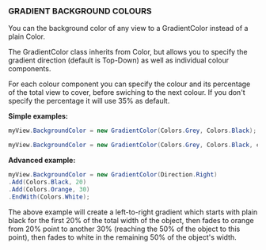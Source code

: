 ﻿
### GRADIENT BACKGROUND COLOURS

You can the background color of any view to a GradientColor instead of a plain Color.

The GradientColor class inherits from Color, but allows you to specify the gradient direction (default is Top-Down) as well as individual colour components.

For each colour component you can specify the colour and its percentage of the total view to cover, before swiching to the next colour. If you don't specify the percentage it will use 35% as default.

**Simple examples:**

```csharp
myView.BackgroundColor = new GradientColor(Colors.Grey, Colors.Black); // Change from 35%

myView.BackgroundColor = new GradientColor(Colors.Grey, Colors.Black, changeatPercentage: 50);
```

**Advanced example:**

```csharp
myView.BackgroundColor = new GradientColor(Direction.Right)
.Add(Colors.Black, 20)
.Add(Colors.Orange, 30)
.EndWith(Colors.White);
```

The above example will create a left-to-right gradient which starts with plain black for the first 20% of the total width of the object, then fades to orange from 20% point to another 30% (reaching the 50% of the object to this point), then fades to white in the remaining 50% of the object's width.